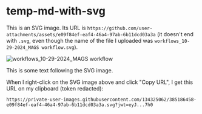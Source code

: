 # temp-md-with-svg

This is an SVG image. Its URL is `https://github.com/user-attachments/assets/e09f84ef-eaf4-46a4-97ab-6b11dcd03a3a` (it doesn't end with `.svg`, even though the name of the file I uploaded was `workflows_10-29-2024_MAGS workflow.svg`).

![workflows_10-29-2024_MAGS workflow](https://github.com/user-attachments/assets/e09f84ef-eaf4-46a4-97ab-6b11dcd03a3a)

This is some text following the SVG image.

When I right-click on the SVG image above and click "Copy URL", I get this URL on my clipboard (token redacted):

```
https://private-user-images.githubusercontent.com/134325062/385186458-e09f84ef-eaf4-46a4-97ab-6b11dcd03a3a.svg?jwt=eyJ...7h0
```
